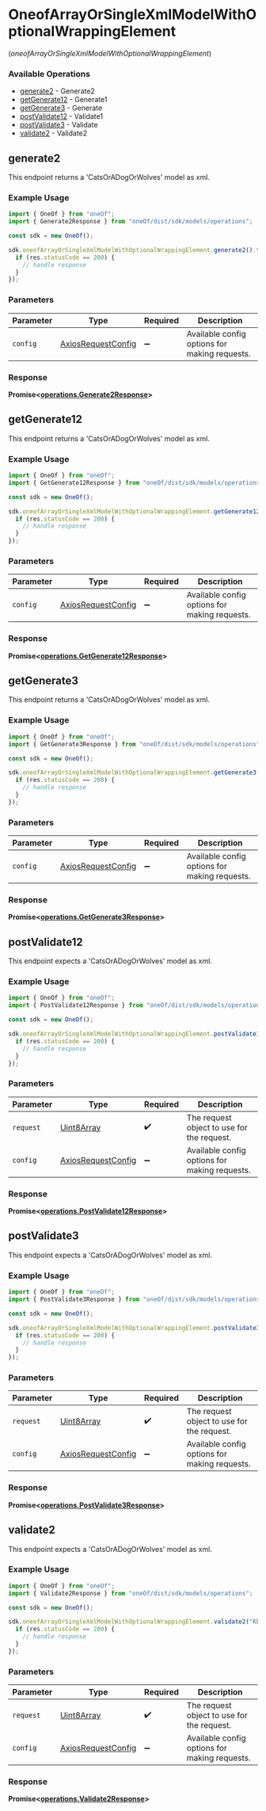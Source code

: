 # OneofArrayOrSingleXmlModelWithOptionalWrappingElement
(*oneofArrayOrSingleXmlModelWithOptionalWrappingElement*)

### Available Operations

* [generate2](#generate2) - Generate2
* [getGenerate12](#getgenerate12) - Generate1
* [getGenerate3](#getgenerate3) - Generate
* [postValidate12](#postvalidate12) - Validate1
* [postValidate3](#postvalidate3) - Validate
* [validate2](#validate2) - Validate2

## generate2

This endpoint returns a 'CatsOrADogOrWolves' model as xml.

### Example Usage

```typescript
import { OneOf } from "oneOf";
import { Generate2Response } from "oneOf/dist/sdk/models/operations";

const sdk = new OneOf();

sdk.oneofArrayOrSingleXmlModelWithOptionalWrappingElement.generate2().then((res: Generate2Response) => {
  if (res.statusCode == 200) {
    // handle response
  }
});
```

### Parameters

| Parameter                                                    | Type                                                         | Required                                                     | Description                                                  |
| ------------------------------------------------------------ | ------------------------------------------------------------ | ------------------------------------------------------------ | ------------------------------------------------------------ |
| `config`                                                     | [AxiosRequestConfig](https://axios-http.com/docs/req_config) | :heavy_minus_sign:                                           | Available config options for making requests.                |


### Response

**Promise<[operations.Generate2Response](../../models/operations/generate2response.md)>**


## getGenerate12

This endpoint returns a 'CatsOrADogOrWolves' model as xml.

### Example Usage

```typescript
import { OneOf } from "oneOf";
import { GetGenerate12Response } from "oneOf/dist/sdk/models/operations";

const sdk = new OneOf();

sdk.oneofArrayOrSingleXmlModelWithOptionalWrappingElement.getGenerate12().then((res: GetGenerate12Response) => {
  if (res.statusCode == 200) {
    // handle response
  }
});
```

### Parameters

| Parameter                                                    | Type                                                         | Required                                                     | Description                                                  |
| ------------------------------------------------------------ | ------------------------------------------------------------ | ------------------------------------------------------------ | ------------------------------------------------------------ |
| `config`                                                     | [AxiosRequestConfig](https://axios-http.com/docs/req_config) | :heavy_minus_sign:                                           | Available config options for making requests.                |


### Response

**Promise<[operations.GetGenerate12Response](../../models/operations/getgenerate12response.md)>**


## getGenerate3

This endpoint returns a 'CatsOrADogOrWolves' model as xml.

### Example Usage

```typescript
import { OneOf } from "oneOf";
import { GetGenerate3Response } from "oneOf/dist/sdk/models/operations";

const sdk = new OneOf();

sdk.oneofArrayOrSingleXmlModelWithOptionalWrappingElement.getGenerate3().then((res: GetGenerate3Response) => {
  if (res.statusCode == 200) {
    // handle response
  }
});
```

### Parameters

| Parameter                                                    | Type                                                         | Required                                                     | Description                                                  |
| ------------------------------------------------------------ | ------------------------------------------------------------ | ------------------------------------------------------------ | ------------------------------------------------------------ |
| `config`                                                     | [AxiosRequestConfig](https://axios-http.com/docs/req_config) | :heavy_minus_sign:                                           | Available config options for making requests.                |


### Response

**Promise<[operations.GetGenerate3Response](../../models/operations/getgenerate3response.md)>**


## postValidate12

This endpoint expects a 'CatsOrADogOrWolves' model as xml.

### Example Usage

```typescript
import { OneOf } from "oneOf";
import { PostValidate12Response } from "oneOf/dist/sdk/models/operations";

const sdk = new OneOf();

sdk.oneofArrayOrSingleXmlModelWithOptionalWrappingElement.postValidate12("dG.=%vb}GD" as bytes <<<>>>).then((res: PostValidate12Response) => {
  if (res.statusCode == 200) {
    // handle response
  }
});
```

### Parameters

| Parameter                                                    | Type                                                         | Required                                                     | Description                                                  |
| ------------------------------------------------------------ | ------------------------------------------------------------ | ------------------------------------------------------------ | ------------------------------------------------------------ |
| `request`                                                    | [Uint8Array](../../models//.md)                              | :heavy_check_mark:                                           | The request object to use for the request.                   |
| `config`                                                     | [AxiosRequestConfig](https://axios-http.com/docs/req_config) | :heavy_minus_sign:                                           | Available config options for making requests.                |


### Response

**Promise<[operations.PostValidate12Response](../../models/operations/postvalidate12response.md)>**


## postValidate3

This endpoint expects a 'CatsOrADogOrWolves' model as xml.

### Example Usage

```typescript
import { OneOf } from "oneOf";
import { PostValidate3Response } from "oneOf/dist/sdk/models/operations";

const sdk = new OneOf();

sdk.oneofArrayOrSingleXmlModelWithOptionalWrappingElement.postValidate3("Sw@\"}sPH!\" as bytes <<<>>>).then((res: PostValidate3Response) => {
  if (res.statusCode == 200) {
    // handle response
  }
});
```

### Parameters

| Parameter                                                    | Type                                                         | Required                                                     | Description                                                  |
| ------------------------------------------------------------ | ------------------------------------------------------------ | ------------------------------------------------------------ | ------------------------------------------------------------ |
| `request`                                                    | [Uint8Array](../../models//.md)                              | :heavy_check_mark:                                           | The request object to use for the request.                   |
| `config`                                                     | [AxiosRequestConfig](https://axios-http.com/docs/req_config) | :heavy_minus_sign:                                           | Available config options for making requests.                |


### Response

**Promise<[operations.PostValidate3Response](../../models/operations/postvalidate3response.md)>**


## validate2

This endpoint expects a 'CatsOrADogOrWolves' model as xml.

### Example Usage

```typescript
import { OneOf } from "oneOf";
import { Validate2Response } from "oneOf/dist/sdk/models/operations";

const sdk = new OneOf();

sdk.oneofArrayOrSingleXmlModelWithOptionalWrappingElement.validate2("Kb8,gas|Ww" as bytes <<<>>>).then((res: Validate2Response) => {
  if (res.statusCode == 200) {
    // handle response
  }
});
```

### Parameters

| Parameter                                                    | Type                                                         | Required                                                     | Description                                                  |
| ------------------------------------------------------------ | ------------------------------------------------------------ | ------------------------------------------------------------ | ------------------------------------------------------------ |
| `request`                                                    | [Uint8Array](../../models//.md)                              | :heavy_check_mark:                                           | The request object to use for the request.                   |
| `config`                                                     | [AxiosRequestConfig](https://axios-http.com/docs/req_config) | :heavy_minus_sign:                                           | Available config options for making requests.                |


### Response

**Promise<[operations.Validate2Response](../../models/operations/validate2response.md)>**

